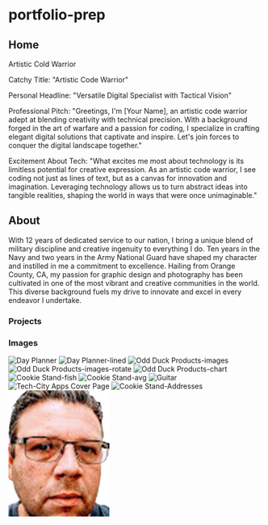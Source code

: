 # portfolio-prep

## Home

Artistic Cold Warrior

Catchy Title: "Artistic Code Warrior"

Personal Headline: "Versatile Digital Specialist with Tactical Vision"

Professional Pitch: "Greetings, I'm [Your Name], an artistic code warrior adept at blending creativity with technical precision. With a background forged in the art of warfare and a passion for coding, I specialize in crafting elegant digital solutions that captivate and inspire. Let's join forces to conquer the digital landscape together."

Excitement About Tech: "What excites me most about technology is its limitless potential for creative expression. As an artistic code warrior, I see coding not just as lines of text, but as a canvas for innovation and imagination. Leveraging technology allows us to turn abstract ideas into tangible realities, shaping the world in ways that were once unimaginable."

## About

With 12 years of dedicated service to our nation, I bring a unique blend of military discipline and creative ingenuity to everything I do. Ten years in the Navy and two years in the Army National Guard have shaped my character and instilled in me a commitment to excellence. Hailing from Orange County, CA, my passion for graphic design and photography has been cultivated in one of the most vibrant and creative communities in the world. This diverse background fuels my drive to innovate and excel in every endeavor I undertake.

### Projects

### Images
![Day Planner](<images/Screenshot 2024-03-21 at 10.57.14 PM.jpg>)
![Day Planner-lined](<images/Screenshot 2024-03-21 at 10.57.28 PM.jpg>)
![Odd Duck Products-images](<images/Screenshot 2024-03-21 at 10.58.29 PM.jpg>)![Odd Duck Products-images-rotate](<images/Screenshot 2024-03-21 at 10.58.40 PM.jpg>)
![Odd Duck Products-chart](<images/Screenshot 2024-03-21 at 10.58.53 PM.png>)
![Cookie Stand-fish](<images/Screenshot 2024-03-21 at 11.00.50 PM.jpg>)
![Cookie Stand-avg](<images/Screenshot 2024-03-21 at 11.01.48 PM.jpg>)
![Guitar](<images/Screenshot 2024-03-21 at 11.01.53 PM (3).jpg>)
![Tech-City Apps Cover Page](<Screenshot 2024-03-21 at 10.57.07 PM.jpg>)
![Cookie Stand-Addresses](<Screenshot 2024-03-21 at 11.00.42 PM.jpg>)
![Self](images/me.jpg)